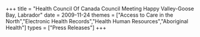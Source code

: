 +++
title = "Health Council Of Canada Council Meeting Happy Valley-Goose Bay, Labrador"
date = 2009-11-24
themes = ["Access to Care in the North","Electronic Health Records","Health Human Resources","Aboriginal Health"]
types = ["Press Releases"]
+++
